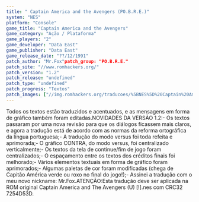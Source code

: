 ```yaml
---
title: " Captain America and the Avengers (PO.B.R.E.)"
system: "NES"
platform: "Console"
game_title: "Captain America and the Avengers"
game_category: "Ação / Plataforma"
game_players: "2"
game_developer: "Data East"
game_publisher: "Data East"
game_release_date: "??/12/1991"
patch_author: "Mr.Fox"patch_group: "PO.B.R.E."
patch_site: "//www.romhackers.org/"
patch_version: "1.2"
patch_release: "undefined"
patch_type: "undefined"
patch_progress: "Textos"
patch_images: ["//img.romhackers.org/traducoes/%5BNES%5D%20Captain%20America%20-%20POBRE%20-%201.png","//img.romhackers.org/traducoes/%5BNES%5D%20Captain%20America%20-%20POBRE%20-%202.png","//img.romhackers.org/traducoes/%5BNES%5D%20Captain%20America%20-%20POBRE%20-%203.png"]
---
```

Todos os textos estão traduzidos e acentuados, e as mensagens em forma de gráfico também foram editadas.NOVIDADES DA VERSÃO 1.2:- Os textos passaram por uma nova revisão para que os diálogos ficassem mais claros, e agora a tradução está de acordo com as normas da reforma ortográfica da língua portuguesa;- A tradução do modo versus foi toda refeita e aprimorada;- O gráfico CONTRA, do modo versus, foi centralizado verticalmente;- Os textos da tela de continue/fim de jogo foram centralizados;- O espaçamento entre os textos dos créditos finais foi melhorado;- Vários elementos textuais em forma de gráfico foram aprimorados;- Algumas paletas de cor foram modificadas (chega de Capitão América verde ou roxo no final do jogo!);- Assinei a tradução com o meu novo nickname: Mr.Fox.ATENÇÃO:Esta tradução deve ser aplicada na ROM original Captain America and The Avengers (U) [!].nes com CRC32 7254D53D.